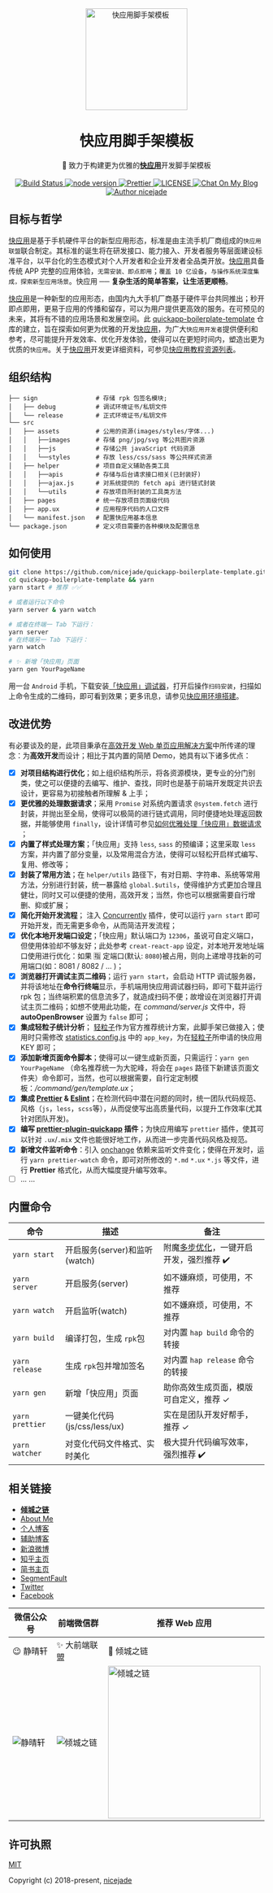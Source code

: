 <div align="center">
  <a href="https://nicelinks.site?from=github">
    <img width="200" height="200" src="https://raw.githubusercontent.com/nicejade/quickapp-boilerplate-template/master/src/assets/images/logo.png" alt="快应用脚手架模板">
  </a>
</div>

<h1 align="center">快应用脚手架模板</h1>

<div align="center">
  🔨 致力于构建更为优雅的<strong><a href="https://nicelinks.site/post/5b5fb5bc615bf842b609105f">快应用</a></strong>开发脚手架模板
</div>

<br>

<div align="center">
  <a href="https://circleci.com/gh/nicejade/quickapp-boilerplate-template">
    <img src="https://circleci.com/gh/nicejade/quickapp-boilerplate-template/tree/master.svg?style=svg" alt="Build Status">
  </a>
  <a href="https://nodejs.org/en/">
    <img src="https://img.shields.io/badge/node-%3E=%206.0.0-green.svg" alt="node version">
  </a>
  <a href="https://nicelinks.site/post/5c16083e819ae45de1453caa">
    <img src="https://img.shields.io/badge/code_style-prettier-ff69b4.svg?style=flat" alt="Prettier">
  </a>
  <a href="https://github.com/nicejade/quickapp-boilerplate-template">
    <img src="https://img.shields.io/github/license/nicejade/quickapp-boilerplate-template.svg" alt="LICENSE">
  </a>
  <a href="https://nice.lovejade.cn/zh/article/quickapp-boilerplate-template.html">
    <img src="https://img.shields.io/badge/chat-on%20blog-brightgreen.svg" alt="Chat On My Blog">
  </a>
  <a href="https://aboutme.lovejade.cn/?from=github"><img src="https://img.shields.io/badge/Author-nicejade-%23a696c8.svg" alt="Author nicejade"></a>
</div>

## 目标与哲学

[快应用](https://nicelinks.site/post/5b5fb5bc615bf842b609105f)是基于手机硬件平台的新型应用形态，标准是由主流手机厂商组成的`快应用联盟`联合制定。其标准的诞生将在研发接口、能力接入、开发者服务等层面建设标准平台，以平台化的生态模式对个人开发者和企业开发者全品类开放。[快应用](https://nicelinks.site/post/5b5fb5bc615bf842b609105f)具备传统 APP 完整的应用体验，`无需安装、即点即用`；`覆盖 10 亿设备`，`与操作系统深度集成，探索新型应用场景`。快应用 ── **复杂生活的简单答案，让生活更顺畅**。

[快应用](https://nicelinks.site/post/5b5fb5bc615bf842b609105f)是一种新型的应用形态，由国内九大手机厂商基于硬件平台共同推出；秒开即点即用，更易于应用的传播和留存，可以为用户提供更高效的服务。在可预见的未来，其将有不错的应用场景和发展空间。此 [quickapp-boilerplate-template](https://github.com/nicejade/quickapp-boilerplate-template) 仓库的建立，旨在探索如何更为优雅的开发[快应用](https://nicelinks.site/post/5b5fb5bc615bf842b609105f)，为广大`快应用开发者`提供便利和参考，尽可能提升开发效率、优化开发体验，使得可以在更短时间内，塑造出更为优质的`快应用`。关于[快应用](https://nicelinks.site/post/5b5fb5bc615bf842b609105f)开发更详细资料，可参见[快应用教程资源列表](https://github.com/nicejade/nice-front-end-tutorial/blob/master/tutorial/quickapp-tutorial.md)。

## 组织结构

```
├── sign                # 存储 rpk 包签名模块;
│   ├── debug           # 调试环境证书/私钥文件
│   └── release         # 正式环境证书/私钥文件
└── src
│   ├── assets          # 公用的资源(images/styles/字体...)
│   │   ├──images       # 存储 png/jpg/svg 等公共图片资源
│   │   ├──js           # 存储公共 javaScript 代码资源
│   │   └──styles       # 存放 less/css/sass 等公共样式资源
│   ├── helper          # 项目自定义辅助各类工具
│   │   ├──apis         # 存储与后台请求接口相关(已封装好)
│   │   ├──ajax.js      # 对系统提供的 fetch api 进行链式封装
│   │   └──utils        # 存放项目所封装的工具类方法
│   ├── pages           # 统一存放项目页面级代码
│   ├── app.ux          # 应用程序代码的人口文件
│   └── manifest.json   # 配置快应用基本信息
└── package.json        # 定义项目需要的各种模块及配置信息
```

## 如何使用

```bash
git clone https://github.com/nicejade/quickapp-boilerplate-template.git
cd quickapp-boilerplate-template && yarn
yarn start # 推荐 ✅✅

# 或者运行以下命令
yarn server & yarn watch

# 或者在终端一 Tab 下运行：
yarn server
# 在终端另一 Tab 下运行：
yarn watch

# ✨ 新增「快应用」页面
yarn gen YourPageName
```

用一台 `Android` 手机，下载安装[「快应用」调试器](https://www.quickapp.cn/docCenter/post/69)，打开后操作`扫码安装`，扫描如上命令生成的二维码，即可看到效果；更多讯息，请参见[快应用环境搭建](https://nice.lovejade.cn/zh/article/develop-quick-app-experience-notes.html#环境搭建)。

## 改进优势

有必要谈及的是，此项目秉承在[高效开发 Web 单页应用解决方案](https://nice.lovejade.cn/zh/article/vue-webpack-boilerplate-template.html)中所传递的理念：为**高效开发**而设计；相比于其内置的简陋 Demo，她具有以下诸多优点：

- [x] **对项目结构进行优化**；如上组织结构所示，将各资源模块，更专业的分门别类，使之可以便捷的去编写、维护、查找，同时也是基于前端开发既定共识去设计，更容易为初接触者所理解 & 上手；
- [x] **更优雅的处理数据请求**；采用 `Promise` 对系统内置请求 `@system.fetch` 进行封装，并抛出至全局，使得可以极简的进行链式调用，同时便捷地处理返回数据，并能够使用  `finally`，设计详情可参见[如何优雅处理「快应用」数据请求
](https://quickapp.lovejade.cn/how-to-elegantly-handle-quickapp-request/)；
- [x] **内置了样式处理方案**；「快应用」支持 `less`, `sass` 的预编译；这里采取 `less` 方案，并内置了部分变量，以及常用混合方法，使得可以轻松开启样式编写、复用、修改等；
- [x] **封装了常用方法**；在 `helper/utils` 路径下，有对日期、字符串、系统等常用方法，分别进行封装，统一暴露给 `global.$utils`，使得维护方式更加合理且健壮，同时又可以便捷的使用，高效开发；当然，你也可以根据需要自行增删、抑或扩展；
- [x] **简化开始开发流程**； 注入 [Concurrently](https://github.com/kimmobrunfeldt/concurrently) 插件，使可以运行 `yarn start` 即可开始开发，而无需更多命令，从而简洁开发流程；
- [x] **优化本地开发端口设定**；「快应用」默认端口为 `12306`，虽说可自定义端口，但使用体验却不够友好；此处参考 `creat-react-app` 设定，对本地开发地址端口使用进行优化：如果 🈯️ 定端口(默认: `8080`)被占用，则向上递增寻找新的可用端口(如：8081 / 8082 / … )；
- [x] **浏览器打开调试主页二维码**；运行 `yarn start`，会启动 HTTP 调试服务器，并将该地址在**命令行终端**显示，手机端用快应用调试器扫码，即可下载并运行 rpk 包；当终端积累的信息流多了，就造成扫码不便；故增设在浏览器打开调试主页二维码；如想不使用此功能，在 _command/server.js_ 文件中，将 **autoOpenBrowser** 设置为 `false` 即可；
- [x] **集成轻粒子统计分析**； [轻粒子](https://nicelinks.site/post/5bdfa8ba9fa22b1b40974f63)作为官方推荐统计方案，此脚手架已做接入；使用时只需修改 [statistics.config.js](https://github.com/nicejade/quickapp-boilerplate-template/blob/master/src/assets/js/statistics.config.js) 中的 `app_key`，为在[轻粒子](http://www.qinglizi.cn/)所申请的快应用 KEY 即可；
- [x] **添加新增页面命令脚本**；使得可以一键生成新页面，只需运行：`yarn gen YourPageName` （命名推荐统一为大驼峰，将会在 `pages` 路径下新建该页面文件夹）命令即可，当然，也可以根据需要，自行定定制模板：*/command/gen/template.ux*；
- [x] **集成 [Prettier](https://prettier.io/) & [Eslint](https://eslint.org/)**；在检测代码中潜在问题的同时，统一团队代码规范、风格（`js`，`less`，`scss`等），从而促使写出高质量代码，以提升工作效率(尤其针对团队开发)。
- [x] **编写 [prettier-plugin-quickapp](https://github.com/nicejade/prettier-plugin-quickapp) 插件**；为快应用编写 `prettier` 插件，使其可以针对 `.ux`/`.mix` 文件也能很好地工作，从而进一步完善代码风格及规范。
- [x] **新增文件监听命令**：引入 [onchange](https://github.com/Qard/onchange) 依赖来监听文件变化；使得在开发时，运行 `yarn prettier-watch` 命令，即可对所修改的 `*.md` `*.ux` `*.js` 等文件，进行 **Prettier** 格式化，从而大幅度提升编写效率。
- [ ] ... ...

## 内置命令

|  命令 | 描述  | 备注 |
|---|---|---|
| `yarn start`  | 开启服务(server)和监听(watch)  | 附魔[多步优化](https://nice.lovejade.cn/zh/article/quickapp-boilerplate-template.html#%E6%94%B9%E8%BF%9B%E4%BC%98%E5%8A%BF)，一键开启开发，强烈推荐 ✔️|
| `yarn server`  | 开启服务(server)  | 如不嫌麻烦，可使用，不推荐 |
| `yarn watch`  | 开启监听(watch)  | 如不嫌麻烦，可使用，不推荐 |
| `yarn build ` | 编译打包，生成 `rpk`包  | 对内置 `hap build` 命令的转接 |
| `yarn release ` | 生成 `rpk`包并增加签名  | 对内置 `hap release` 命令的转接  |
| `yarn gen `  | 新增「快应用」页面 | 助你高效生成页面，模版可自定义，推荐 ✓|
| `yarn prettier`  | 一键美化代码(js/css/less/ux)  | 实在是团队开发好帮手，推荐 ✓ |
| `yarn watcher`  | 对变化代码文件格式、实时美化 | 极大提升代码编写效率，强烈推荐 ✔️|

## 相关链接

- [**倾城之链**](https://nicelinks.site?from=github)
- [About Me](https://aboutme.lovejade.cn/?from=github)
- [个人博客](https://jeffjade.com/nicelinks)
- [辅助博客](https://blog.lovejade.cn/)
- [新浪微博](https://weibo.com/jeffjade)
- [知乎主页](https://www.zhihu.com/people/yang-qiong-pu/)
- [简书主页](https://www.jianshu.com/u/9aae3d8f4c3d)
- [SegmentFault](https://segmentfault.com/u/jeffjade)
- [Twitter](https://twitter.com/nicejadeyang)
- [Facebook](https://www.facebook.com/nice.jade.yang)

| 微信公众号 | 前端微信群 | 推荐 Web 应用 |
| --- | --- | --- |
| 😉 静晴轩 | ✨ 大前端联盟 | 🎉 倾城之链 |
| ![静晴轩](https://image.nicelinks.site/qrcode_jqx.jpg) | ![倾城之链](https://image.nicelinks.site/wqycx-weixin.png?ver=1) |<img src="https://image.nicelinks.site/nice-links.png" width="300px" alt="倾城之链"></img>|

## 许可执照

[MIT](http://opensource.org/licenses/MIT)

Copyright (c) 2018-present, [nicejade](https://github.com/nicejade)
